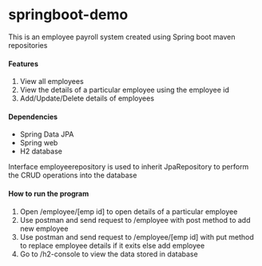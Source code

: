 # springboot-demo

This is an employee payroll system created using Spring boot
maven repositories
#### Features
1. View all employees
2. View the details of a particular employee using the employee id
3. Add/Update/Delete details of employees

#### Dependencies
- Spring Data JPA
- Spring web
- H2 database


Interface employeerepository is used to inherit JpaRepository
to perform the CRUD operations into the database

#### How to run the program
1. Open /employee/[emp id] to open details of a particular employee
2. Use postman and send request to /employee with post method to add new employee
3. Use postman and send request to /employee/[emp id] with put method to replace employee details if it exits else add employee
4. Go to /h2-console to view the data stored in database



